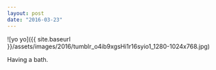 ```yaml
---
layout: post
date: "2016-03-23"
---
```


![yo yo]({{ site.baseurl }}/assets/images/2016/tumblr_o4ib9xgsHi1r16syio1_1280-1024x768.jpg)

Having a bath.
